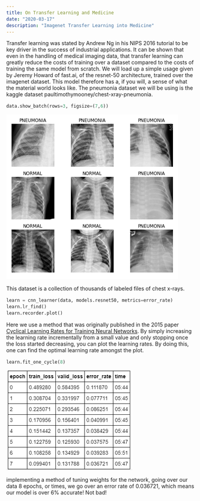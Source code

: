 ```yaml
---
title: On Transfer Learning and Medicine
date: "2020-03-17"
description: "Imagenet Transfer Learning into Medicine"
---
```


Transfer learning was stated by Andrew Ng in his NIPS 2016 tutorial to be key driver in the success of industrial applications. It can be shown that even in the handling of medical imaging data, that transfer learning can greatly reduce the costs of training over a dataset compared to the costs of training the same model from scratch. We will load up a simple usage given by Jeremy Howard of fast.ai, of the resnet-50 architecture, trained over the imagenet dataset. This model therefore has a, if you will, a sense of what the material world looks like. The pneumonia dataset we will be using is the kaggle dataset paultimothymooney/chest-xray-pneumonia. 

```python
data.show_batch(rows=3, figsize=(7,6))
```

![files](./files.PNG)

This dataset is a collection of thousands of labeled files of  chest x-rays. 

```python
learn = cnn_learner(data, models.resnet50, metrics=error_rate)
learn.lr_find()
learn.recorder.plot()
```

Here we use a method that was originally published in the 2015 paper [Cyclical Learning Rates for Training Neural Networks](http://arxiv.org/abs/1506.01186). By simply increasing the learning rate incrementally from a small value and only stopping once the loss started decreasing, you can plot the learning rates. By doing this, one can find the optimal learning rate amongst the plot. 

```python
learn.fit_one_cycle(8)
```

![error](./error.PNG)

implementing a method of tuning weights for the network, going over our data 8 epochs, or times, we go over an error rate of 0.036721, which means our model is over 6% accurate! Not bad!
